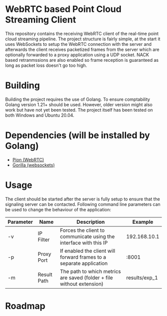 # WebRTC based Point Cloud Streaming Client
This repository contains the receiving WebRTC client of the real-time point cloud streaming pipeline. The project structure is fairly simple, at the start it uses WebSockets to setup the WebRTC connection with the server and afterwards the client receives packetized frames from the server which are optionally forwarded to a proxy application using a UDP socket. NACK based retranmssions are also enabled so frame reception is guaranteed as long as packet loss doesn't go too high.

# Building
Building the project requires the use of Golang. To ensure comptability Golang version 1.21+ should be used. However, older version might also work but have not yet been tested. The project itself has been tested on both Windows and Ubuntu 20.04.

# Dependencies (will be installed by Golang)
* [Pion (WebRTC)](https://github.com/pion/webrtc)
* [Gorilla (websockets)](https://github.com/gorilla/websocket)

# Usage
The client should be started after the server is fully setup to ensure that the signaling server can be contacted. Following command line parameters can be used to change the behaviour of the application:

| **Parameter** | **Name**    | **Description**                                                       | **Example**   |
|---------------|-------------|-----------------------------------------------------------------------|---------------|
| -v            | IP Filter   | Forces the client to communicate using the interface with this IP     | 192.168.10.1  |
| -p            | Proxy Port  | If enabled the client will forward frames to a separate application   | :8001         |
| -m            | Result Path | The path to which metrics are saved (folder + file without extension) | results/exp_1 |

# Roadmap
